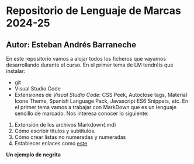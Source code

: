 # Repositorio de Lenguaje de Marcas 2024-25
## Autor: Esteban Andrés Barraneche
En este repositorio vamos a alojar todos los ficheros que vayamos desarrollando durante el curso. En el primer tema de LM tendréis que instalar:
- git
- Visual Studio Code
- Extensiones de *Visual Studio Code*: CSS Peek, Autoclose tags, Material Icone Theme, Spanish Language Pack, Javascript ES6 Snippets, etc.
En el primer tema vamos a trabajar con MarkDown que es un lenguaje sencillo de marcado. Nos interesa conocer lo siguiente:
1. Extensión de los archivos Markdown(.md)
2. Cómo escribir títulos y subtítulos.
3. Cómo crear listas no numeradas y numeradas
4. Establecer enlaces como [este](https://markdown.es/sintaxis-markdown/#links)


**Un ejemplo de negrita**

